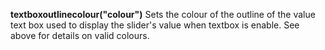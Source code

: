 <a name="textboxoutlinecolour"></a>
**textboxoutlinecolour("colour")** Sets the colour of the outline of the value text box used to display the slider's value when textbox is enable. See above for details on valid colours.

<!--UPDATE WIDGET_IN_CSOUND
    SIdent sprintf "textboxoutlinecolour(%d, %d, %d) ", rnd(255), rnd(255), rnd(255)
    SIdentifier strcat SIdentifier, SIdent  
-->